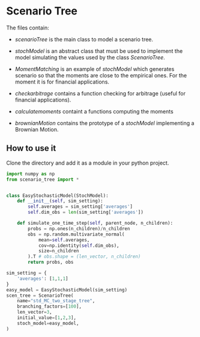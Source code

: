 # Scenario Tree

The files contain:
- *scenarioTree* is the main class to model a scenario tree.

- *stochModel* is an abstract class that must be used to implement the model simulating the values used by the class *ScenarioTree*.

- *MomentMatching* is an example of *stochModel* which generates scenario so that the moments are close to the empirical ones. For the moment it is for financial applications.

- *checkarbitrage* contains a function checking for arbitrage (useful for financial applications).

- *calculatemoments* containt a functions computing the moments

- *brownianMotion* contains the prototype of a *stochModel* implementing a Brownian Motion.


## How to use it

Clone the directory and add it as a module in your python project.

~~~python
import numpy as np
from scenario_tree import *


class EasyStochasticModel(StochModel):
    def __init__(self, sim_setting):
        self.averages = sim_setting['averages']
        self.dim_obs = len(sim_setting['averages'])

    def simulate_one_time_step(self, parent_node, n_children):
        probs = np.ones(n_children)/n_children
        obs = np.random.multivariate_normal(
            mean=self.averages,
            cov=np.identity(self.dim_obs),
            size=n_children
        ).T # obs.shape = (len_vector, n_children)
        return probs, obs 

sim_setting = {
    'averages': [1,1,1]
}
easy_model = EasyStochasticModel(sim_setting)
scen_tree = ScenarioTree(
    name="std_MC_two_stage_tree",
    branching_factors=[100],
    len_vector=3,
    initial_value=[1,2,3],
    stoch_model=easy_model,
)
~~~
